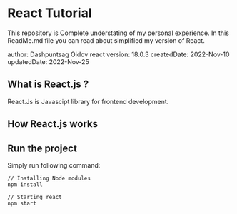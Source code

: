 # React Tutorial

This repository is Complete understating of my personal experience.
In this ReadMe.md file you can read about simplified my version of React.

author: Dashpuntsag Oidov
react version: 18.0.3
createdDate: 2022-Nov-10
updatedDate: 2022-Nov-25

## What is React.js ?

React.Js is Javascipt library for frontend development.

## How React.js works

## Run the project

Simply run following command:

    // Installing Node modules
    npm install

    // Starting react
    npm start

